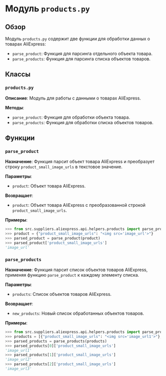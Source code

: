# Модуль `products.py`

## Обзор

Модуль `products.py` содержит две функции для обработки данных о товарах AliExpress:

- `parse_product`: Функция для парсинга отдельного объекта товара. 
- `parse_products`: Функция для парсинга списка объектов товаров.

## Классы

### `products.py`
**Описание**:  Модуль для работы с данными о товарах AliExpress.

**Методы**:

- `parse_product`: Функция для обработки объекта товара.
- `parse_products`: Функция для обработки списка объектов товаров.

## Функции

### `parse_product`

**Назначение**: Функция парсит объект товара AliExpress и преобразует строку `product_small_image_urls` в текстовое значение.

**Параметры**:

- `product`: Объект товара AliExpress.

**Возвращает**:

- `product`: Объект товара AliExpress с преобразованной строкой `product_small_image_urls`.


**Примеры**:

```python
>>> from src.suppliers.aliexpress.api.helpers.products import parse_product
>>> product = {"product_small_image_urls": "<img src='image_url'>"}
>>> parsed_product = parse_product(product)
>>> parsed_product['product_small_image_urls']
'image_url'

```

### `parse_products`

**Назначение**: Функция парсит список объектов товаров AliExpress, применяя функцию `parse_product` к каждому элементу списка.

**Параметры**:

- `products`: Список объектов товаров AliExpress.

**Возвращает**:

- `new_products`: Новый список обработанных объектов товаров.

**Примеры**:

```python
>>> from src.suppliers.aliexpress.api.helpers.products import parse_products
>>> products = [{"product_small_image_urls": "<img src='image_url1'>"}, {"product_small_image_urls": "<img src='image_url2'>"}, {"product_small_image_urls": "<img src='image_url3'>"},]
>>> parsed_products = parse_products(products)
>>> parsed_products[0]['product_small_image_urls']
'image_url1'
>>> parsed_products[1]['product_small_image_urls']
'image_url2'
>>> parsed_products[2]['product_small_image_urls']
'image_url3'
```